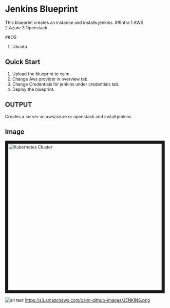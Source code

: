 # Jenkins Blueprint

This blueprint creates an instance and installs jenkins.
##Infra
 1.AWS
 2.Azure
 3.Openstack

##OS
 1. Ubuntu

## Quick Start
 1. Upload the blueprint to calm.
 2. Change Aws provider in overview tab.
 3. Change Credentials for jenkins under credentials tab.
 4. Deploy the blueprint.


OUTPUT
-------
Creates a server on aws/azure or openstack and install jenkins.


Image
------

<img src="http://s3.amazonaws.com/calm-github-images/JENKINS.png" alt="Kubernetes Cluster" width="640" height="480" border="10" /></a>

![alt text](http://p5.zdassets.com/hc/settings_assets/663149/200053878/mN1xL8tNpRRq3ws1id2YiA-calm_logo_white.png "Calm.io")
https://s3.amazonaws.com/calm-github-images/JENKINS.png